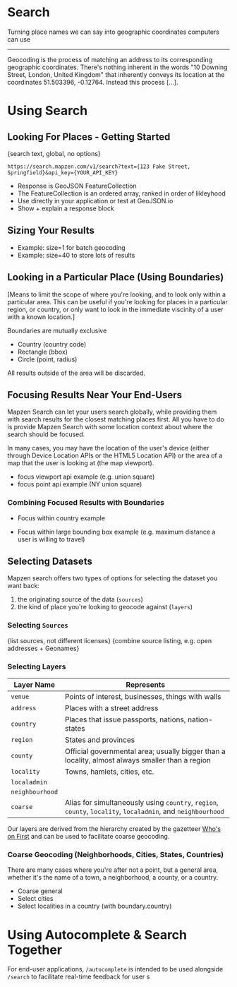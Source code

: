 Search
=======
Turning place names we can say into geographic coordinates computers can use
_____________________________________________________________________________________

Geocoding is the process of matching an address to its corresponding geographic coordinates. There's nothing inherent in the words "10 Downing Street, London, United Kingdom" that inherently conveys its location at the coordinates 51.503396, -0.12764. Instead this process [...].


# Using Search
## Looking For Places - Getting Started
{search text, global, no options}

`https://search.mapzen.com/v1/search?text={123 Fake Street, Springfield}&api_key={YOUR_API_KEY}`

- Response is GeoJSON FeatureCollection
 - The FeatureCollection is an ordered array, ranked in order of likleyhood
 - Use directly in your application or test at GeoJSON.io
 - Show + explain a response block

## Sizing Your Results
 - Example: size=1 for batch geocoding
 - Example: size=40 to store lots of results

## Looking in a Particular Place (Using Boundaries)
[Means to limit the scope of where you're looking, and to look only within a particular area. This can be useful if you're looking for places in a particular region, or country, or only want to look in the immediate viscinity of a user with a known location.]

Boundaries are mutually exclusive

- Country (country code)
- Rectangle (bbox)
- Circle (point, radius)

All results outside of the area will be discarded.

## Focusing Results Near Your End-Users
Mapzen Search can let your users search globally, while providing them with search results for the closest matching places first. All you have to do is provide Mapzen Search with some location context about where the search should be focused.

In many cases, you may have the location of the user's device (either through Device Location APIs or the HTML5 Location API) or the area of a map that the user is looking at (the map viewport).

- focus viewport api example (e.g. union square)
- focus point api example (NY union square)


### Combining Focused Results with Boundaries
- Focus within country example

- Focus within large bounding box example (e.g. maximum distance a user is willing to travel)


## Selecting Datasets

Mapzen search offers two types of options for selecting the dataset you want back:
1. the originating source of the data (`sources`)
2. the kind of place you're looking to geocode against (`layers`)

### Selecting `Sources`
{list sources, not different licenses}
{combine source listing, e.g. open addresses + Geonames}

### Selecting Layers


|Layer Name|Represents|
|----|----|
|`venue`|Points of interest, businesses, things with walls|
|`address`|Places with a street address|
|`country`|Places that issue passports, nations, nation-states|
|`region`|States and provinces|
|`county`|Official governmental area; usually bigger than a locality, almost always smaller than a region|
|`locality`|Towns, hamlets, cities, etc.|
|`localadmin`|    |
|`neighbourhood`||
|`coarse`|Alias for simultaneously using `country`, `region`, `county`, `locality`, `localadmin`, and `neighbourhood`||

Our layers are derived from the hierarchy created by the gazetteer [Who's on First](https://github.com/whosonfirst/whosonfirst-placetypes/blob/master/README.md) and can be used to facilitate coarse geocoding.



### Coarse Geocoding (Neighborhoods, Cities, States, Countries)
There are many cases where you're after not a point, but a general area, whether it's the name of a town, a neighborhood, a county, or a country.



- Coarse general
- Select cities
- Select localities in a country (with boundary.country)


# Using Autocomplete & Search Together
For end-user applications, `/autocomplete` is intended to be used alongside `/search` to facilitate real-time feedback for user s
